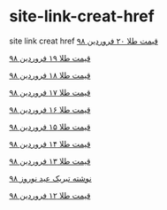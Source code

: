 # site-link-creat-href
site link creat href
<a href="https://paghman.ir/2019/02/10/قیمت-طلا-امروز-۱۳۹۸-قیمت-طلا-۲۰-فروردین/">قیمت طلا ۲۰ فروردین ۹۸</a>

<a href="https://paghman.ir/2019/02/10/قیمت-طلا-امروز-۱۳۹۸-قیمت-طلا-۱۹-فروردین/">قیمت طلا ۱۹ فروردین ۹۸</a>

<a href="https://paghman.ir/2019/02/09/قیمت-طلا-امروز-۱۳۹۸-قیمت-طلا-۱۸-فروردین/">قیمت طلا ۱۸ فروردین ۹۸</a>

<a href="https://paghman.ir/2019/02/09/قیمت-طلا-امروز-۱۳۹۸-قیمت-طلا-۱۷-فروردین/">قیمت طلا ۱۷ فروردین ۹۸</a>

<a href="https://paghman.ir/2019/02/09/قیمت-طلا-امروز-۱۳۹۸-قیمت-طلا-۱۶-فروردین/">قیمت طلا ۱۶ فروردین ۹۸</a>

<a href="https://paghman.ir/2019/02/09/قیمت-طلا-امروز-۱۳۹۸-قیمت-طلا-۱۵-فروردین/">قیمت طلا ۱۵ فروردین ۹۸</a>

<a href="https://paghman.ir/2019/02/09/قیمت-طلا-امروز-۱۳۹۸-قیمت-طلا-۱۴-فروردین/">قیمت طلا ۱۴ فروردین ۹۸</a>

<a href="https://paghman.ir/2019/02/09/قیمت-طلا-امروز-۱۳۹۸-قیمت-طلا-۱۳-فروردین/">قیمت طلا ۱۳ فروردین ۹۸</a>

<a href="https://paghman.ir/2019/02/09/متن-تبریک-عید-نوروز-۹۸-نوشته-تبریک-عید/">نوشته تبریک عید نوروز ۹۸</a>

<a href="https://paghman.ir/2019/02/09/قیمت-طلا-امروز-۱۳۹۸-قیمت-طلا-۱۲-فروردین/">قیمت طلا ۱۲ فروردین ۹۸</a>
